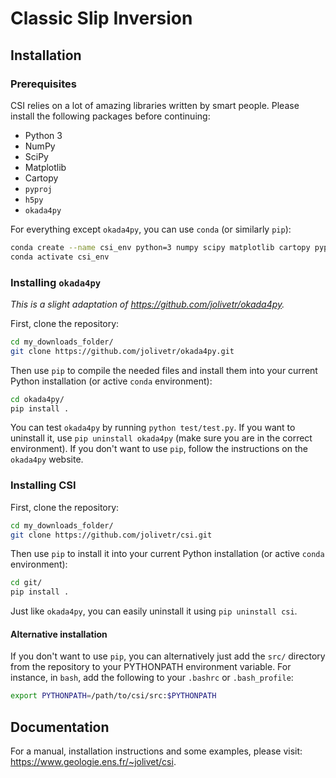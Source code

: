 # Classic Slip Inversion

## Installation

### Prerequisites

CSI relies on a lot of amazing libraries written by smart people. Please install the following packages before continuing:

- Python 3
- NumPy
- SciPy
- Matplotlib
- Cartopy
- `pyproj`
- `h5py`
- `okada4py`

For everything except `okada4py`, you can use `conda` (or similarly `pip`):

```bash
conda create --name csi_env python=3 numpy scipy matplotlib cartopy pyproj h5py
conda activate csi_env
```

### Installing `okada4py`

*This is a slight adaptation of <https://github.com/jolivetr/okada4py>.*

First, clone the repository:

```bash
cd my_downloads_folder/
git clone https://github.com/jolivetr/okada4py.git
```

Then use `pip` to compile the needed files and install them into your current Python installation (or active `conda` environment):

```bash
cd okada4py/
pip install .
```

You can test `okada4py` by running `python test/test.py`. If you want to uninstall it, use `pip uninstall okada4py` (make sure you are in the correct environment). If you don't want to use `pip`, follow the instructions on the `okada4py` website.

### Installing CSI

First, clone the repository:

```bash
cd my_downloads_folder/
git clone https://github.com/jolivetr/csi.git
```

Then use `pip` to install it into your current Python installation (or active `conda` environment):

```bash
cd git/
pip install .
```

Just like `okada4py`, you can easily uninstall it using `pip uninstall csi`.

#### Alternative installation

If you don't want to use `pip`, you can alternatively just add the `src/` directory from the repository to your PYTHONPATH environment variable. For instance, in `bash`, add the following to your `.bashrc` or `.bash_profile`:

```bash
export PYTHONPATH=/path/to/csi/src:$PYTHONPATH
```

## Documentation

For a manual, installation instructions and some examples, please visit: <https://www.geologie.ens.fr/~jolivet/csi>.
